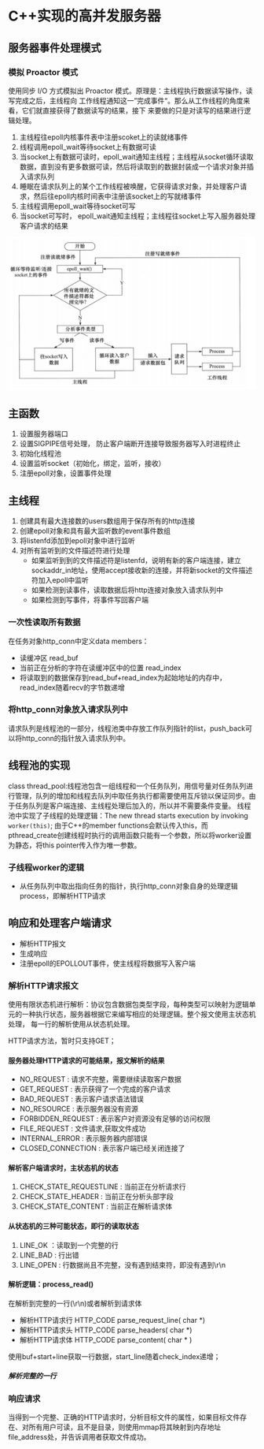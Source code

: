 # C++实现的高并发服务器

## 服务器事件处理模式

### 模拟 Proactor 模式

使用同步 I/O 方式模拟出 Proactor 模式。原理是：主线程执行数据读写操作，读写完成之后，主线程向
工作线程通知这一”完成事件“。那么从工作线程的角度来看，它们就直接获得了数据读写的结果，接下
来要做的只是对读写的结果进行逻辑处理。

1. 主线程往epoll内核事件表中注册scoket上的读就绪事件
2. 线程调用epoll_wait等待socket上有数据可读
3. 当socket上有数据可读时，epoll_wait通知主线程；主线程从socket循环读取数据，直到没有更多数据可读，然后将读取到的数据封装成一个请求对象并插入请求队列
4. 睡眠在请求队列上的某个工作线程被唤醒，它获得请求对象，并处理客户请求，然后往epoll内核时间表中注册该socket上的写就绪事件
5. 主线程调用epoll_wait等待socket可写
6. 当socket可写时， epoll_wait通知主线程；主线程往socket上写入服务器处理客户请求的结果

![procedure](data/procedure.png)

## 主函数
1. 设置服务器端口
2. 设置SIGPIPE信号处理， 防止客户端断开连接导致服务器写入时进程终止
3. 初始化线程池
4. 设置监听socket（初始化，绑定，监听，接收）
5. 注册epoll对象，设置事件处理

## 主线程
1. 创建具有最大连接数的users数组用于保存所有的http连接
2. 创建epoll对象和具有最大监听数的event事件数组
3. 将listenfd添加到epoll对象中进行监听
4. 对所有监听到的文件描述符进行处理
   - 如果监听到到的文件描述符是listenfd，说明有新的客户端连接，建立sockaddr_in地址，使用accept接收新的连接，并将新socket的文件描述符加入epoll中监听
   - 如果检测到读事件，读取数据后将http连接对象放入请求队列中
   - 如果检测到写事件，将事件写回客户端

### 一次性读取所有数据
在任务对象http_conn中定义data members：
- 读缓冲区 read_buf
- 当前正在分析的字符在读缓冲区中的位置 read_index
- 将读取到的数据保存到read_buf+read_index为起始地址的内存中，read_index随着recv的字节数递增
### 将http_conn对象放入请求队列中
请求队列是线程池的一部分，线程池类中存放工作队列指针的list，push_back可以将http_conn的指针放入请求队列中。

## 线程池的实现
class thread_pool:线程池包含一组线程和一个任务队列，用信号量对任务队列进行管理，队列的增加和线程去队列中取任务执行都需要使用互斥锁以保证同步。由于任务队列是客户端连接、主线程处理后加入的，所以并不需要条件变量。
线程池中实现了子线程的处理逻辑：The new thread starts execution by invoking `worker(this)`;
由于C++的member functions会默认传入this，而pthread_create创建线程时执行的调用函数只能有一个参数，所以将worker设置为静态，将this pointer传入作为唯一参数。
### 子线程worker的逻辑
- 从任务队列中取出指向任务的指针，执行http_conn对象自身的处理逻辑process，即解析HTTP请求

## 响应和处理客户端请求
- 解析HTTP报文
- 生成响应
- 注册epoll的EPOLLOUT事件，使主线程将数据写入客户端
### 解析HTTP请求报文
使用有限状态机进行解析：协议包含数据包类型字段，每种类型可以映射为逻辑单元的一种执行状态，服务器根据它来编写相应的处理逻辑。整个报文使用主状态机处理， 每一行的解析使用从状态机处理。

HTTP请求方法，暂时只支持GET；

#### 服务器处理HTTP请求的可能结果，报文解析的结果

- NO_REQUEST         	 				    : 请求不完整，需要继续读取客户数据
- GET_REQUEST                                 : 表示获得了一个完成的客户请求
- BAD_REQUEST                                :  表示客户请求语法错误
- NO_RESOURCE                               :  表示服务器没有资源
- FORBIDDEN_REQUEST                  :  表示客户对资源没有足够的访问权限
- FILE_REQUEST                                :  文件请求,获取文件成功
- INTERNAL_ERROR                          :  表示服务器内部错误
- CLOSED_CONNECTION                 :  表示客户端已经关闭连接了

#### 解析客户端请求时，主状态机的状态

1. CHECK_STATE_REQUESTLINE 	  : 当前正在分析请求行
2. CHECK_STATE_HEADER                 : 当前正在分析头部字段
3. CHECK_STATE_CONTENT              : 当前正在解析请求体

#### 从状态机的三种可能状态，即行的读取状态

1. LINE_OK                                          ：读取到一个完整的行
2. LINE_BAD                                        :  行出错
3. LINE_OPEN                                     :  行数据尚且不完整，没有遇到结束符，即没有遇到\r\n

#### 解析逻辑：process_read()

在解析到完整的一行(\r\n)或者解析到请求体

- 解析HTTP请求行 HTTP_CODE parse_request_line( char *)
- 解析HTTP请求头 HTTP_CODE parse_headers( char *)
- 解析HTTP请求体 HTTP_CODE parse_content( char * )

使用buf+start+line获取一行数据，start_line随着check_index递增；

##### 解析完整的一行

### 响应请求
当得到一个完整、正确的HTTP请求时，分析目标文件的属性，如果目标文件存在、对所有用户可读，且不是目录，则使用mmap将其映射到内存地址file_address处，并告诉调用者获取文件成功。
